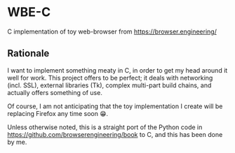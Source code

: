 # WBE-C
C implementation of toy web-browser from https://browser.engineering/

## Rationale
I want to implement something meaty in C, in order to get my head around it well for work. This project offers to be 
perfect; it deals with networking (incl. SSL), external libraries (Tk), complex multi-part build chains, and actually
offers something of use.

Of course, I am not anticipating that the toy implementation I create will be replacing Firefox any time soon 😁.

Unless otherwise noted, this is a straight port of the Python code in https://github.com/browserengineering/book to C, and 
this has been done by me.
